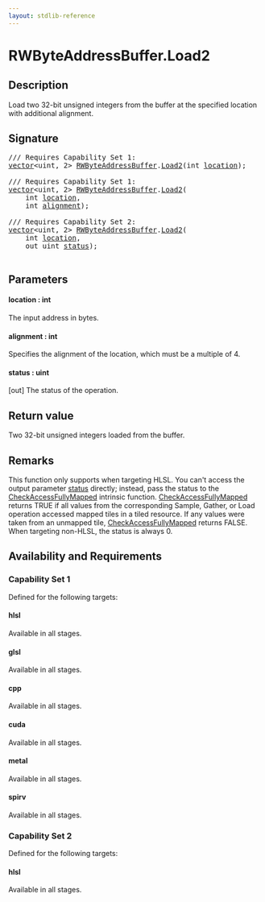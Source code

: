 ```yaml
---
layout: stdlib-reference
---
```


# RWByteAddressBuffer\.Load2

## Description

Load two 32-bit unsigned integers from the buffer at the specified location
with additional alignment.



## Signature 

<pre>
/// Requires Capability Set 1:
<a href="index.html" class="code_type">vector</a>&lt;<span class="code_keyword">uint</span>, 2&gt; <a href="index.html" class="code_type">RWByteAddressBuffer</a>.<a href="load2-0.html">Load2</a>(<span class="code_keyword">int</span> <a href="load2-0.html#decl-location" class="code_param">location</a>);

/// Requires Capability Set 1:
<a href="index.html" class="code_type">vector</a>&lt;<span class="code_keyword">uint</span>, 2&gt; <a href="index.html" class="code_type">RWByteAddressBuffer</a>.<a href="load2-0.html">Load2</a>(
    <span class="code_keyword">int</span> <a href="load2-0.html#decl-location" class="code_param">location</a>,
    <span class="code_keyword">int</span> <a href="load2-0.html#decl-alignment" class="code_param">alignment</a>);

/// Requires Capability Set 2:
<a href="index.html" class="code_type">vector</a>&lt;<span class="code_keyword">uint</span>, 2&gt; <a href="index.html" class="code_type">RWByteAddressBuffer</a>.<a href="load2-0.html">Load2</a>(
    <span class="code_keyword">int</span> <a href="load2-0.html#decl-location" class="code_param">location</a>,
    <span class="code_keyword">out</span> <span class="code_keyword">uint</span> <a href="load2-0.html#decl-status" class="code_param">status</a>);

</pre>

## Parameters

####  <a id="decl-location"></a>location  : int
The input address in bytes.

####  <a id="decl-alignment"></a>alignment  : int
Specifies the alignment of the location, which must be a multiple of 4.

####  <a id="decl-status"></a>status  : uint
\[out\] The status of the operation.


## Return value
Two 32-bit unsigned integers loaded from the buffer.


## Remarks

This function only supports when targeting HLSL.
You can't access the output parameter <span class='code'><a href="load2-0.html#decl-status" class="code_param">status</a></span> directly; instead,
pass the status to the <span class='code'><a href="checkaccessfullymapped-05bg.html">CheckAccessFullyMapped</a></span> intrinsic function.
<span class='code'><a href="checkaccessfullymapped-05bg.html">CheckAccessFullyMapped</a></span> returns TRUE if all values from the corresponding Sample,
Gather, or Load operation accessed mapped tiles in a tiled resource.
If any values were taken from an unmapped tile, <span class='code'><a href="checkaccessfullymapped-05bg.html">CheckAccessFullyMapped</a></span> returns FALSE.
When targeting non-HLSL, the status is always 0.


## Availability and Requirements

### Capability Set 1

Defined for the following targets:

#### hlsl
Available in all stages.

#### glsl
Available in all stages.

#### cpp
Available in all stages.

#### cuda
Available in all stages.

#### metal
Available in all stages.

#### spirv
Available in all stages.


### Capability Set 2

Defined for the following targets:

#### hlsl
Available in all stages.



